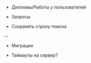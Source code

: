 - Дипломы/Работы у пользователей

- Запросы

- Cохранять строку поиска

--

- Миграции 

- Таймауты на сервер?
